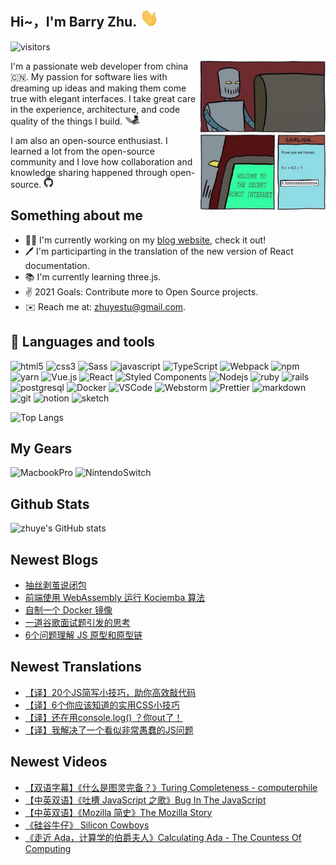 ##  Hi~，I'm Barry Zhu. <img alt="hi" src="./images/Hi.gif" width="30px" />

![visitors](https://visitor-badge.glitch.me/badge?page_id=yliaz)

<img align="right" alt="Visual Studio Code" width="200px" src="./images/a-joke.png" />

I'm a passionate web developer from china 🇨🇳. My passion for software lies with dreaming up ideas and making them come true with elegant interfaces. I take great care in the experience, architecture, and code quality of the things I build. <img alt="hi" src="./images/coding.gif" width="24px" />

I am also an open-source enthusiast. I learned a lot from the open-source community and I love how collaboration and knowledge sharing happened through open-source. <img alt="hi" src="./images/github.gif" width="16px" />

## Something about me

- 👨‍💻 I'm currently working on my [blog website](https://zhuye.dev), check it out!
- 🖊 I'm participarting in the translation of the new version of React documentation.
- 📚 I'm currently learning three.js.
- ✌️  2021 Goals: Contribute more to Open Source projects.
- ✉️  Reach me at: zhuyestu@gmail.com.

## 🔧 Languages and tools

<!-- 标签版本 -->

<p>
<img alt="html5" src="https://img.shields.io/badge/HTML-E34F26?style=flat-square&logo=html5&logoColor=white" />
<img alt="css3" src="https://img.shields.io/badge/CSS-409AD6?style=flat-square&logo=CSS3&logoColor=white" />
<img alt="Sass" src="https://img.shields.io/badge/Sass-CC6699?style=flat-square&logo=sass&logoColor=white" />
<img alt="javascript" src="https://img.shields.io/badge/Javascript-F7DF1E?style=flat-square&logo=javascript&logoColor=white" />
<img alt="TypeScript" src="https://img.shields.io/badge/TypeScript-007ACC?style=flat-square&logo=typescript&logoColor=white" />
<img alt="Webpack" src="https://img.shields.io/badge/Webpack-8DD6F9?style=flat-square&logo=webpack&logoColor=white" />
<img alt="npm" src="https://img.shields.io/badge/NPM-CB3837?style=flat-square&logo=npm&logoColor=white" />
<img alt="yarn" src="https://img.shields.io/badge/Yarn-3998C2?style=flat-square&logo=yarn&logoColor=white" />
<img alt="Vue.js" src="https://img.shields.io/badge/Vue-43853d?style=flat-square&logo=vuedotjs&logoColor=white" />
<img alt="React" src="https://img.shields.io/badge/React-45b8d8?style=flat-square&logo=react&logoColor=white" />
<img alt="Styled Components" src="https://img.shields.io/badge/Styled_Components-db7092?style=flat-square&logo=styled-components&logoColor=white" />
<img alt="Nodejs" src="https://img.shields.io/badge/Nodejs-43853d?style=flat-square&logo=Node.js&logoColor=white" />
<img alt="ruby" src="https://img.shields.io/badge/Ruby-CC342D?style=flat-square&logo=ruby&logoColor=white" />
<img alt="rails" src="https://img.shields.io/badge/Rails-CC0000?style=flat-square&logo=ruby-on-rails&logoColor=white" />
<img alt="postgresql" src="https://img.shields.io/badge/Posgresql-316192?style=flat-square&logo=postgresql&logoColor=white" />
<img alt="Docker" src="https://img.shields.io/badge/Docker-46a2f1?style=flat-square&logo=docker&logoColor=white" />
<img alt="VSCode" src="https://img.shields.io/badge/VS_Code-0176C6?style=flat-square&logo=visual-studio-code&logoColor=white" />
<img alt="Webstorm" src="https://img.shields.io/badge/Webstorm-01C6D1?style=flat-square&logo=webstorm&logoColor=white" />
<img alt="Prettier" src="https://img.shields.io/badge/Prettier-F7B93E?style=flat-square&logo=prettier&logoColor=white" />
<img alt="markdown" src="https://img.shields.io/badge/Markdown-121011?style=flat-square&logo=markdown&logoColor=white" />
<img alt="git" src="https://img.shields.io/badge/Git-F05032?style=flat-square&logo=git&logoColor=white" />
<img alt="notion" src="https://img.shields.io/badge/Notion-000000?style=flat-square&logo=notion&logoColor=white" />
<img alt="sketch" src="https://img.shields.io/badge/Sketch-F7B500?style=flat-square&logo=sketch&logoColor=white" />

</p>

![Top Langs](https://github-readme-stats.vercel.app/api/top-langs/?username=yliaz&layout=compact&locale=cn)

<!-- 纯图标版本 -->

<!-- <img align="left" alt="HTML5" width="26px" src="https://raw.githubusercontent.com/github/explore/80688e429a7d4ef2fca1e82350fe8e3517d3494d/topics/html/html.png" />
<img align="left" alt="CSS3" width="26px" src="https://raw.githubusercontent.com/github/explore/80688e429a7d4ef2fca1e82350fe8e3517d3494d/topics/css/css.png" />
<img align="left" alt="Sass" width="26px" src="https://raw.githubusercontent.com/github/explore/80688e429a7d4ef2fca1e82350fe8e3517d3494d/topics/sass/sass.png" />
<img align="left" alt="JavaScript" width="26px" src="https://raw.githubusercontent.com/github/explore/80688e429a7d4ef2fca1e82350fe8e3517d3494d/topics/javascript/javascript.png" />
<img align="left" alt="typescript" width="26px" src="https://raw.githubusercontent.com/github/explore/80688e429a7d4ef2fca1e82350fe8e3517d3494d/topics/typescript/typescript.png" />
<img align="left" alt="Vue" width="26px" src="https://raw.githubusercontent.com/github/explore/80688e429a7d4ef2fca1e82350fe8e3517d3494d/topics/vue/vue.png" />
<img align="left" alt="React" width="26px" src="https://raw.githubusercontent.com/github/explore/80688e429a7d4ef2fca1e82350fe8e3517d3494d/topics/react/react.png" />
<img align="left" alt="Node.js" width="26px" src="https://raw.githubusercontent.com/github/explore/80688e429a7d4ef2fca1e82350fe8e3517d3494d/topics/nodejs/nodejs.png" />
<img align="left" alt="Postgresql" width="26px" src="https://raw.githubusercontent.com/github/explore/80688e429a7d4ef2fca1e82350fe8e3517d3494d/topics/postgresql/postgresql.png" />
<img align="left" alt="Ruby" width="26px" src="https://raw.githubusercontent.com/github/explore/80688e429a7d4ef2fca1e82350fe8e3517d3494d/topics/ruby/ruby.png" />
<img align="left" alt="Rails" width="26px" src="https://raw.githubusercontent.com/github/explore/80688e429a7d4ef2fca1e82350fe8e3517d3494d/topics/rails/rails.png" />
<img align="left" alt="Git" width="26px" src="https://raw.githubusercontent.com/github/explore/80688e429a7d4ef2fca1e82350fe8e3517d3494d/topics/git/git.png" />
<img align="left" alt="GitHub" width="26px" src="https://raw.githubusercontent.com/github/explore/78df643247d429f6cc873026c0622819ad797942/topics/github/github.png" />
<img align="left" alt="Visual Studio Code" width="26px" src="https://raw.githubusercontent.com/github/explore/80688e429a7d4ef2fca1e82350fe8e3517d3494d/topics/visual-studio-code/visual-studio-code.png" />
<img align="left" alt="Terminal" width="26px" src="https://raw.githubusercontent.com/github/explore/80688e429a7d4ef2fca1e82350fe8e3517d3494d/topics/terminal/terminal.png" /> -->

## My Gears

<p>
<img alt="MacbookPro" src="https://img.shields.io/badge/Macbook_Pro_M1-999999?style=flat-square&logo=apple&logoColor=white" />
<img alt="NintendoSwitch" src="https://img.shields.io/badge/Nintendo_Switch-E60012?style=flat-square&logo=nintendo-switch&logoColor=white" />
</p>


## Github Stats

![zhuye's GitHub stats](https://github-readme-stats.vercel.app/api?username=yliaz&count_private=true&show_icons=true)

## Newest Blogs
<!-- BLOG-POST-LIST:START -->
- [抽丝剥茧说闭包](https://zhuye.dev/blog/2022--3-29-see-beyond-closure)
- [前端使用 WebAssembly 运行 Kociemba 算法](https://zhuye.dev/blog/2021/12/12/emscripten-kociemba)
- [自制一个 Docker 镜像](https://zhuye.dev/blog/2021/10/11/create-dockerfile)
- [一道谷歌面试题引发的思考](https://zhuye.dev/blog/2021/04/12/event-loop-example)
- [6个问题理解 JS 原型和原型链](https://zhuye.dev/blog/2021/03/21/js-prototype)
<!-- BLOG-POST-LIST:END -->

## Newest Translations
<!-- TRANSLATION:START -->
- [【译】20个JS简写小技巧，助你高效敲代码](https://zhuye.dev/translation/01-js-shorthand)
- [【译】6个你应该知道的实用CSS小技巧](https://zhuye.dev/translation/02-css-tricks)
- [【译】还在用console.log&lpar;&rpar; ？你out了！](https://zhuye.dev/translation/03-console-log)
- [【译】我解决了一个看似非常愚蠢的JS问题](https://zhuye.dev/translation/04-operator-precedence-problem)
<!-- TRANSLATION:END -->

## Newest Videos
<!-- BILIBILI:START -->
- [【双语字幕】《什么是图灵完备？》Turing Completeness - computerphile](https://www.bilibili.com/video/BV18L4y15786)
- [【中英双语】《吐槽 JavaScript 之歌》Bug In The JavaScript](https://www.bilibili.com/video/BV1Pi4y1D7v8)
- [【中英双语】《Mozilla 简史》The Mozilla Story](https://www.bilibili.com/video/BV1Ya411476m)
- [《硅谷牛仔》 Silicon Cowboys](https://www.bilibili.com/video/BV1hM4y1c7zS)
- [《走近 Ada，计算学的伯爵夫人》Calculating Ada - The Countess Of Computing](https://www.bilibili.com/video/BV16L4y1J7b2)
<!-- BILIBILI:END -->
